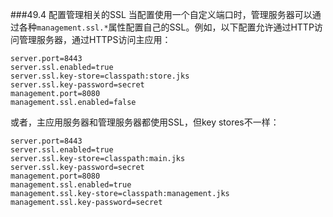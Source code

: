 ###49.4 配置管理相关的SSL
当配置使用一个自定义端口时，管理服务器可以通过各种`management.ssl.*`属性配置自己的SSL。例如，以下配置允许通过HTTP访问管理服务器，通过HTTPS访问主应用：
```properties
server.port=8443
server.ssl.enabled=true
server.ssl.key-store=classpath:store.jks
server.ssl.key-password=secret
management.port=8080
management.ssl.enabled=false
```
或者，主应用服务器和管理服务器都使用SSL，但key stores不一样：
```properties
server.port=8443
server.ssl.enabled=true
server.ssl.key-store=classpath:main.jks
server.ssl.key-password=secret
management.port=8080
management.ssl.enabled=true
management.ssl.key-store=classpath:management.jks
management.ssl.key-password=secret
```
